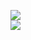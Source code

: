 [![](https://img.shields.io/badge/Made%20With-Github%20Spray-lightgrey.svg?style=for-the-badge&logo=github)](https://github.com/Annihil/github-spray#25260)  
[![](https://i.imgur.com/2DrTn0Z.gif)](https://github.com/Annihil/github-spray)